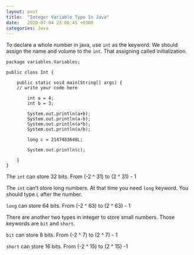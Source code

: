 ```yaml
---
layout: post
title:  "Integer Variable Type In Java"
date:   2020-07-04 23:06:45 +0300
categories: Java
---
```

To declare a whole number in java, use `int` as the keyword. We should assign  the name and volume to the `int`. That assigning called initialization. 

```
package variables.Variables;

public class Int {

    public static void main(String[] args) {
	// write your code here

        int a = 4;
        int b = 3;

        System.out.println(a+b);
        System.out.println(a-b);
        System.out.println(a*b);
        System.out.println(a/b);

        long c = 2147483648L;

        System.out.println(c);

    }
}
```

The `int` can store 32 bits. From (-2 ^ 31) to (2 ^ 31)  -  1

The `int` can’t store long numbers. At that time you need `long` keyword. You should type `L` after the number.

`long`  can store 64 bits. From (-2 ^ 63) to (2 ^ 63) - 1

There are another two types in integer to store small numbers. Those keywords are `bit` and `short`.

`bit` can store 8 bits. From (-2 ^ 7) to (2 ^ 7) - 1

`short` can store 16 bits. From (-2 ^ 15) to (2 ^ 15) -1






